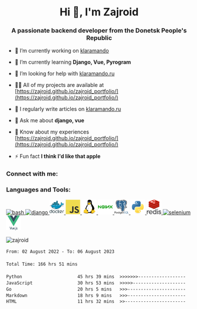 <h1 align="center">Hi 👋, I'm Zajroid</h1>
<h3 align="center">A passionate backend developer from the Donetsk People's Republic</h3>

- 🔭 I’m currently working on [klaramando](klaramando.ru)

- 🌱 I’m currently learning **Django, Vue, Pyrogram**

- 🤝 I’m looking for help with [klaramando.ru](klaramando.ru)

- 👨‍💻 All of my projects are available at [https://zajroid.github.io/zajroid_portfolio/](https://zajroid.github.io/zajroid_portfolio/)

- 📝 I regularly write articles on [klaramando.ru](klaramando.ru)

- 💬 Ask me about **django, vue**

- 📄 Know about my experiences [https://zajroid.github.io/zajroid_portfolio/](https://zajroid.github.io/zajroid_portfolio/)

- ⚡ Fun fact **I think I'd like that apple**

<h3 align="left">Connect with me:</h3>
<p align="left">
</p>

<h3 align="left">Languages and Tools:</h3>
<p align="left"> <a href="https://www.gnu.org/software/bash/" target="_blank" rel="noreferrer"> <img src="https://www.vectorlogo.zone/logos/gnu_bash/gnu_bash-icon.svg" alt="bash" width="40" height="40"/> </a> <a href="https://www.djangoproject.com/" target="_blank" rel="noreferrer"> <img src="https://cdn.worldvectorlogo.com/logos/django.svg" alt="django" width="40" height="40"/> </a> <a href="https://www.docker.com/" target="_blank" rel="noreferrer"> <img src="https://raw.githubusercontent.com/devicons/devicon/master/icons/docker/docker-original-wordmark.svg" alt="docker" width="40" height="40"/> </a> <a href="https://developer.mozilla.org/en-US/docs/Web/JavaScript" target="_blank" rel="noreferrer"> <img src="https://raw.githubusercontent.com/devicons/devicon/master/icons/javascript/javascript-original.svg" alt="javascript" width="40" height="40"/> </a> <a href="https://www.linux.org/" target="_blank" rel="noreferrer"> <img src="https://raw.githubusercontent.com/devicons/devicon/master/icons/linux/linux-original.svg" alt="linux" width="40" height="40"/> </a> <a href="https://www.nginx.com" target="_blank" rel="noreferrer"> <img src="https://raw.githubusercontent.com/devicons/devicon/master/icons/nginx/nginx-original.svg" alt="nginx" width="40" height="40"/> </a> <a href="https://www.postgresql.org" target="_blank" rel="noreferrer"> <img src="https://raw.githubusercontent.com/devicons/devicon/master/icons/postgresql/postgresql-original-wordmark.svg" alt="postgresql" width="40" height="40"/> </a> <a href="https://www.python.org" target="_blank" rel="noreferrer"> <img src="https://raw.githubusercontent.com/devicons/devicon/master/icons/python/python-original.svg" alt="python" width="40" height="40"/> </a> <a href="https://redis.io" target="_blank" rel="noreferrer"> <img src="https://raw.githubusercontent.com/devicons/devicon/master/icons/redis/redis-original-wordmark.svg" alt="redis" width="40" height="40"/> </a> <a href="https://www.selenium.dev" target="_blank" rel="noreferrer"> <img src="https://raw.githubusercontent.com/detain/svg-logos/780f25886640cef088af994181646db2f6b1a3f8/svg/selenium-logo.svg" alt="selenium" width="40" height="40"/> </a> <a href="https://vuejs.org/" target="_blank" rel="noreferrer"> <img src="https://raw.githubusercontent.com/devicons/devicon/master/icons/vuejs/vuejs-original-wordmark.svg" alt="vuejs" width="40" height="40"/> </a> </p>


<p><img align="center" src="https://github-readme-stats.vercel.app/api/top-langs?username=zajroid&show_icons=true&locale=en&layout=compact" alt="zajroid" /></p>



<!--START_SECTION:waka-->

```txt
From: 02 August 2022 - To: 06 August 2023

Total Time: 166 hrs 51 mins

Python                     45 hrs 39 mins  >>>>>>>------------------   27.37 %
JavaScript                 30 hrs 53 mins  >>>>>--------------------   18.52 %
Go                         20 hrs 5 mins   >>>----------------------   12.04 %
Markdown                   18 hrs 9 mins   >>>----------------------   10.89 %
HTML                       11 hrs 32 mins  >>-----------------------   06.91 %
```

<!--END_SECTION:waka-->


